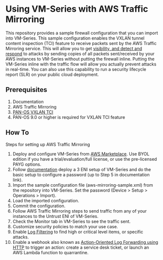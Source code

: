 # Using VM-Series with AWS Traffic Mirroring
This repository provides a sample firewall configuration that you can import into VM-Series. This sample configuration enables the VXLAN tunnel content inspection (TCI) feature to receive packets sent by the AWS Traffic Mirroring service. This will allow you to get [visibility, and detect and respond](https://live.paloaltonetworks.com/aws) to attacks by sending copies of all packets sent/received by your AWS instances to VM-Series without putting the firewall inline. Putting the VM-Series inline with the traffic flow will allow you actually prevent attacks in real-time. You can also use this capability to run a security lifecycle report (SLR) on your public cloud deployment. 

## Prerequisites
1. Documentation 
  1. AWS Traffic Mirroring
  1. [PAN-OS VXLAN TCI](https://docs.paloaltonetworks.com/pan-os/9-0/pan-os-new-features/networking-features/vxlan-tunnel-content-inspection.html)
1. PAN-OS 9.0 or higher is required for VXLAN TCI feature

## How To
Steps for setting up AWS Traffic Mirroring
1. Deploy and configure VM-Series from [AWS Marketplace](https://aws.amazon.com/marketplace/seller-profile?id=0ed48363-5064-4d47-b41b-a53f7c937314). Use BYOL edition if you have a trial/evaluation/full license, or use the pre-licensed PAYG options. 
2. Follow [documentation](https://docs.paloaltonetworks.com/vm-series/7-1/vm-series-deployment/set-up-the-vm-series-firewall-in-aws/launch-the-vm-series-firewall-in-aws.html) deploy a 3 ENI setup of VM-Series and do the basic setup to configure a password (up to Step 5 in documentation link).
3. Import the sample configuration file (aws-mirroring-sample.xml) from the repository into VM-Series. Set the password (Device > Setup > Operations > Import). 
4. Load the imported configuration.
5. Commit the configuration. 
6. Follow AWS Traffic Mirroring steps to send traffic from any of your instances to the Untrust ENI of VM-Series.
7. Check the Monitor tab in VM-Series to see the traffic sent.
8. Customize security policies to match your use case.
9. Enable [Log Filtering](https://docs.paloaltonetworks.com/pan-os/8-0/pan-os-new-features/management-features/selective-log-forwarding-based-on-log-attributes) to find high or critical level items, or specific attacks.
10. Enable a webhook also known as [Action-Oriented Log Forwarding using HTTP](https://docs.paloaltonetworks.com/pan-os/8-0/pan-os-new-features/management-features/action-oriented-log-forwarding-using-http) to trigger an action: create a service desk ticket, or launch an AWS Lambda function to quarrantine. 
